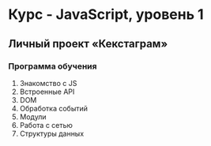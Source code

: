 # Курс - JavaScript, уровень 1

## Личный проект «Кекстаграм» 

### Программа обучения
1. Знакомство с JS
2. Встроенные API
3. DOM
4. Обработка событий
5. Модули
6. Работа с сетью
7. Структуры данных
